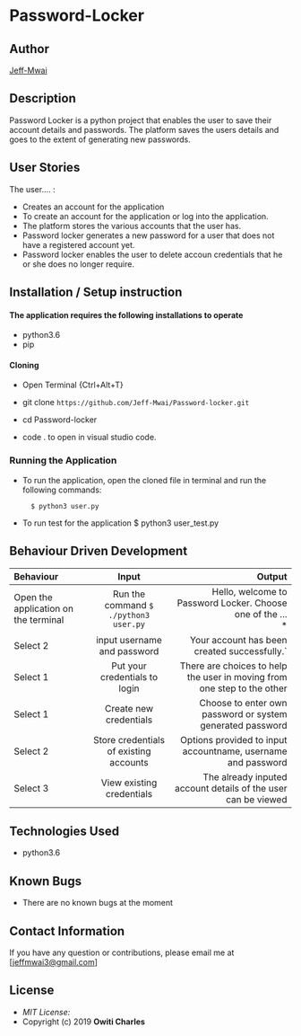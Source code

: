 # Password-Locker
## Author

[Jeff-Mwai](https://github.com/Jeff-Mwai)

## Description

Password Locker is a python project that enables the user to save their account details and passwords. The platform saves the users details and goes to the extent of generating new passwords.

## User Stories
The user.... :
* Creates an account for the application
* To create an account for the application or log into the application.
* The platform stores the various accounts that the user has.
* Password locker generates a new password for a user that does not have a registered account yet. 
* Password locker enables the user to delete accoun credentials that he or she does no longer require.


## Installation / Setup instruction

#### The application requires the following installations to operate 
* python3.6
* pip

#### Cloning

* Open Terminal {Ctrl+Alt+T}

* git clone ```https://github.com/Jeff-Mwai/Password-locker.git```

* cd Password-locker

* code . to open in visual studio code.

### Running the Application
* To run the application, open the cloned file in terminal and run the following commands:

        $ python3 user.py
* To run test for the application
        $ python3 user_test.py

## Behaviour Driven Development
| Behaviour | Input | Output |
| :---------------- | :---------------: | ------------------: |
|Open the application on the terminal | Run the command ```$ ./python3 user.py```|Hello, welcome to Password Locker. Choose one of the ... <br>*
|Select  2| input username and password| Your account has been created successfully.`|
|Select 1  | Put your credentials to login| There are choices to help the user in moving from one step to the other|
|Select 1  | Create new credentials| Choose to enter own password or system generated password|
|Select 2  |  Store credentials of existing accounts| Options provided to input accountname, username and password|
|Select 3  |  View existing credentials| The already inputed account details of the user can be viewed|

## Technologies Used

* python3.6

## Known Bugs
* There are no known bugs at the moment

## Contact Information 

If you have any question or contributions, please email me at [jeffmwai3@gmail.com]

## License
* *MIT License:*
* Copyright (c) 2019 **Owiti Charles**
